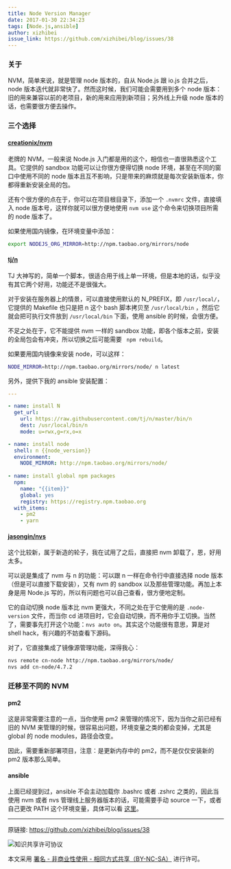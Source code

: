 ```yaml
---
title: Node Version Manager
date: 2017-01-30 22:34:23
tags: [Node.js,ansible]
author: xizhibei
issue_link: https://github.com/xizhibei/blog/issues/38
---
```

### 关于
NVM，简单来说，就是管理 node 版本的，自从 Node.js 跟 io.js 合并之后，node 版本迭代就非常快了。然而这时候，我们可能会需要用到多个 node 版本：旧的用来兼容以前的老项目，新的用来应用到新项目；另外线上升级 node 版本的话，也需要很方便去操作。

### 三个选择

#### [creationix/nvm](https://github.com/creationix/nvm)
老牌的 NVM，一般来说 Node.js 入门都是用的这个，相信也一直很熟悉这个工具。它提供的 sandbox 功能可以让你很方便得切换 node 环境，甚至在不同的窗口中使用不同的 node 版本且互不影响，只是带来的麻烦就是每次安装新版本，你都得重新安装全局的包。

还有个很方便的点在于，你可以在项目根目录下，添加一个 `.nvmrc` 文件，直接填入 node 版本号，这样你就可以很方便地使用 `nvm use` 这个命令来切换项目所需的 node 版本了。

如果使用国内镜像，在环境变量中添加：

```bash
export NODEJS_ORG_MIRROR=http://npm.taobao.org/mirrors/node
```

#### [tj/n](https://github.com/tj/n)
TJ 大神写的，简单一个脚本，很适合用于线上单一环境，但是本地的话，似乎没有其它两个好用，功能还不是很强大。

对于安装在服务器上的情景，可以直接使用默认的 N_PREFIX，即 `/usr/local/`，它提供的 Makefile 也只是把 n 这个 bash 脚本拷贝至 `/usr/local/bin` ，然后它就会把可执行文件放到 `/usr/local/bin` 下面，使用 ansible 的时候，会很方便。

不足之处在于，它不能提供 nvm 一样的 sandbox 功能，即各个版本之前，安装的全局包会有冲突，所以切换之后可能需要 ` npm rebuild`。

如果要用国内镜像来安装 node，可以这样：

```bash
NODE_MIRROR=http://npm.taobao.org/mirrors/node/ n latest
```

另外，提供下我的 ansible 安装配置：

```yml
---

- name: install N
  get_url:
    url: https://raw.githubusercontent.com/tj/n/master/bin/n
    dest: /usr/local/bin/n
    mode: u=rwx,g=rx,o=x

- name: install node
  shell: n {{node_version}}
  environment:
    NODE_MIRROR: http://npm.taobao.org/mirrors/node/
  
- name: install global npm packages
  npm:
    name: "{{item}}"
    global: yes
    registry: https://registry.npm.taobao.org
  with_items:
    - pm2
    - yarn
```

#### [jasongin/nvs](https://github.com/jasongin/nvs)
这个比较新，属于新造的轮子，我在试用了之后，直接把 nvm 卸载了，恩，好用太多。

可以说是集成了 nvm 与 n 的功能：可以跟 n 一样在命令行中直接选择 node 版本（但是可以直接下载安装），又有 nvm 的 sandbox 以及那些管理功能。再加上本身是用 Node.js 写的，所以有问题也可以自己查看，很方便地定制。

它的自动切换 node 版本比 nvm 更强大，不同之处在于它使用的是 `.node-version` 文件，而当你 cd 进项目时，它会自动切换，而不用你手工切换。当然了，需要事先打开这个功能：`nvs auto on`。其实这个功能很有意思，算是对 shell hack，有兴趣的不妨查看下源码。

对了，它直接集成了镜像源管理功能，深得我心：

```bash
nvs remote cn-node http://npm.taobao.org/mirrors/node/
nvs add cn-node/4.7.2
```

### 迁移至不同的 NVM

#### pm2
这是非常需要注意的一点，当你使用 pm2 来管理的情况下，因为当你之前已经有旧的 NVM 来管理的时候，很容易出问题，环境变量之类的都会变掉，尤其是 global 的 node modules，路径会改变。

因此，需要重新部署项目，注意：是更新内存中的 pm2，而不是仅仅安装新的 pm2 版本那么简单。

#### ansible
上面已经提到过，ansible 不会主动加载你 .bashrc 或者 .zshrc 之类的，因此当使用 nvm 或者 nvs 管理线上服务器版本的话，可能需要手动 source 一下，或者自己更改 PATH 这个环境变量，具体可以看 [这里](http://docs.ansible.com/ansible/playbooks_environment.html)。




***
原链接: https://github.com/xizhibei/blog/issues/38

![知识共享许可协议](https://i.creativecommons.org/l/by-nc-sa/4.0/88x31.png "署名 - 非商业性使用 - 相同方式共享（BY-NC-SA）")

本文采用 [署名 - 非商业性使用 - 相同方式共享（BY-NC-SA）](https://creativecommons.org/licenses/by-nc-sa/4.0/deed.zh) 进行许可。
